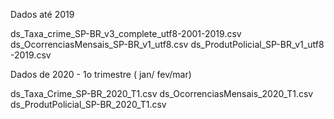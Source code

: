 Dados até 2019

ds_Taxa_crime_SP-BR_v3_complete_utf8-2001-2019.csv
ds_OcorrenciasMensais_SP-BR_v1_utf8.csv
ds_ProdutPolicial_SP-BR_v1_utf8 -2019.csv


Dados de 2020 - 1o trimestre ( jan/ fev/mar)

ds_Taxa_Crime_SP-BR_2020_T1.csv
ds_OcorrenciasMensais_2020_T1.csv
ds_ProdutPolicial_SP-BR_2020_T1.csv
